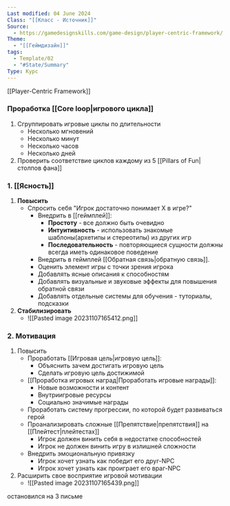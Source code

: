 ```yaml
---
Last modified: 04 June 2024
Class: "[[Класс - Источник]]"
Source:
  - https://gamedesignskills.com/game-design/player-centric-framework/
Theme:
  - "[[Геймдизайн]]"
tags:
  - Template/02
  - "#State/Summary"
Type: Курс
---
```

[[Player-Centric Framework]]

### Проработка [[Core loop|игрового цикла]]
1. Сгруппировать игровые циклы по длительности 
	- Несколько мгновений
	- Несколько минут
	- Несколько часов
	- Несколько дней
2. Проверить соответствие циклов каждому из 5 [[Pillars of Fun|столпов фана]]

### 1. [[Ясность]]
1. **Повысить**
	-  Спросить себя "Игрок достаточно понимает Х в игре?"
		- Внедрить в [[геймплей]]:
			- **Простоту** - все должно быть очевидно
			- **Интуитивность** - использовать знакомые шаблоны(архетипы и стереотипы) из других игр
			- **Последовательность** - повторяющиеся сущности должны всегда иметь одинаковое поведение
		- Внедрить в геймплей [[Обратная связь|обратную связь]].
		- Оценить элемент игры с точки зрения игрока
		- Добавлять ясные описания к способностям
		- Добавлять визуальные и звуковые эффекты для повышения обратной связи
		- Добавлять отдельные системы для обучения - туториалы, подсказки
2. **Стабилизировать**
	- ![[Pasted image 20231107165412.png]]

### 2. Мотивация
1. Повысить
	- Проработать [[Игровая цель|игровую цель]]:
		- Объяснить зачем достигать игровую цель
		- Сделать игровую цель достижимой
	- [[Проработка игровых наград|Проработать игровые награды]]:
		- Новые возможности и контент
		- Внутриигровые ресурсы
		- Социально значимые награды
	- Проработать систему прогрессии, по которой будет развиваться герой
	- Проанализировать сложные [[Препятствие|препятствия]] на [[Плейтест|плейтестах]]
		- Игрок должен винить себя в недостатке способностей
		- Игрок не должен винить игру в излишней сложности
	- Внедрить эмоциональную привязку
		- Игрок хочет узнать как победит его друг-NPC
		- Игрок хочет узнать как проиграет его враг-NPC
2. Расширить свое восприятие игровой мотивации
	- ![[Pasted image 20231107165439.png]]

остановился на 3 письме